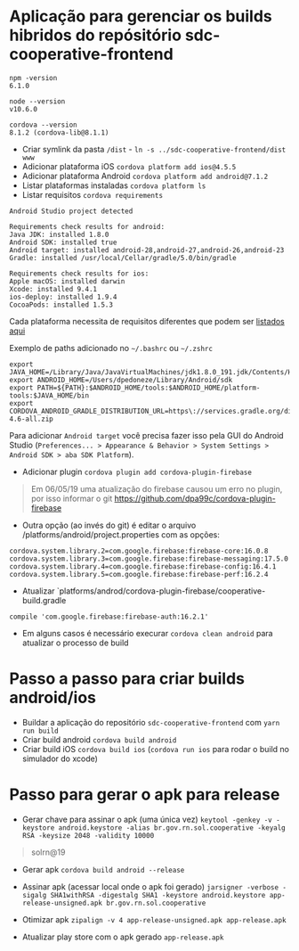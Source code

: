# Aplicação para gerenciar os builds hibridos do repósitório sdc-cooperative-frontend

```
npm -version
6.1.0

node --version
v10.6.0

cordova --version
8.1.2 (cordova-lib@8.1.1)
```

- Criar symlink da pasta `/dist` - `ln -s ../sdc-cooperative-frontend/dist www`
- Adicionar plataforma iOS `cordova platform add ios@4.5.5`
- Adicionar plataforma Android `cordova platform add android@7.1.2`
- Listar plataformas instaladas `cordova platform ls`
- Listar requisitos `cordova requirements`

```
Android Studio project detected

Requirements check results for android:
Java JDK: installed 1.8.0
Android SDK: installed true
Android target: installed android-28,android-27,android-26,android-23
Gradle: installed /usr/local/Cellar/gradle/5.0/bin/gradle

Requirements check results for ios:
Apple macOS: installed darwin
Xcode: installed 9.4.1
ios-deploy: installed 1.9.4
CocoaPods: installed 1.5.3
```

Cada plataforma necessita de requisitos diferentes que podem ser [listados aqui](https://cordova.apache.org/docs/en/latest/guide/cli/#install-pre-requisites-for-building)

Exemplo de paths adicionado no `~/.bashrc` ou `~/.zshrc`

```
export JAVA_HOME=/Library/Java/JavaVirtualMachines/jdk1.8.0_191.jdk/Contents/Home
export ANDROID_HOME=/Users/dpedoneze/Library/Android/sdk
export PATH=${PATH}:$ANDROID_HOME/tools:$ANDROID_HOME/platform-tools:$JAVA_HOME/bin
export CORDOVA_ANDROID_GRADLE_DISTRIBUTION_URL=https\://services.gradle.org/distributions/gradle-4.6-all.zip
```

Para adicionar `Android target` você precisa fazer isso pela GUI do Android Studio (`Preferences... > Appearance & Behavior > System Settings > Android SDK > aba SDK Platform`).

- Adicionar plugin `cordova plugin add cordova-plugin-firebase`
> Em 06/05/19 uma atualização do firebase causou um erro no plugin, por isso
> informar o git https://github.com/dpa99c/cordova-plugin-firebase
- Outra opção (ao invés do git) é editar o arquivo /platforms/android/project.properties com as opções:
```
cordova.system.library.2=com.google.firebase:firebase-core:16.0.8
cordova.system.library.3=com.google.firebase:firebase-messaging:17.5.0
cordova.system.library.4=com.google.firebase:firebase-config:16.4.1
cordova.system.library.5=com.google.firebase:firebase-perf:16.2.4
```

- Atualizar `platforms/androd/cordova-plugin-firebase/cooperative-build.gradle

`compile 'com.google.firebase:firebase-auth:16.2.1'`

- Em alguns casos é necessário execurar `cordova clean android` para atualizar o processo de build


# Passo a passo para criar builds android/ios
- Buildar a aplicação do repositório `sdc-cooperative-frontend` com `yarn run build`
- Criar build android `cordova build android`
- Criar build iOS `cordova build ios` (`cordova run ios` para rodar o build no simulador do xcode)


# Passo para gerar o apk para release
- Gerar chave para assinar o apk (uma única vez)
`keytool -genkey -v -keystore android.keystore -alias br.gov.rn.sol.cooperative -keyalg RSA -keysize 2048 -validity 10000`
> solrn@19

- Gerar apk
`cordova build android --release`

- Assinar apk (acessar local onde o apk foi gerado)
`jarsigner -verbose -sigalg SHA1withRSA -digestalg SHA1 -keystore android.keystore app-release-unsigned.apk br.gov.rn.sol.cooperative`

- Otimizar apk
`zipalign -v 4 app-release-unsigned.apk app-release.apk`

- Atualizar play store com o apk gerado `app-release.apk`
